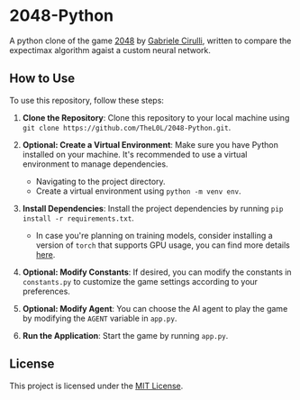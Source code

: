 # 2048-Python

A python clone of the game [2048](https://github.com/gabrielecirulli/2048) by [Gabriele Cirulli](https://github.com/gabrielecirulli),
written to compare the expectimax algorithm agaist a custom neural network.

## How to Use

To use this repository, follow these steps:

1. **Clone the Repository**: Clone this repository to your local machine using `git clone https://github.com/TheL0L/2048-Python.git`.

2. **Optional: Create a Virtual Environment**: Make sure you have Python installed on your machine. It's recommended to use a virtual environment to manage dependencies.
    - Navigating to the project directory.
    - Create a virtual environment using `python -m venv env`.

3. **Install Dependencies**: Install the project dependencies by running `pip install -r requirements.txt`.
    - In case you're planning on training models, consider installing a version of `torch` that supports GPU usage, you can find more details [here](https://pytorch.org/get-started/locally/).

4. **Optional: Modify Constants**: If desired, you can modify the constants in `constants.py` to customize the game settings according to your preferences.

5. **Optional: Modify Agent**: You can choose the AI agent to play the game by modifying the `AGENT` variable in `app.py`.

6. **Run the Application**: Start the game by running `app.py`.


## License

This project is licensed under the [MIT License](LICENSE).
